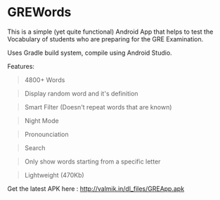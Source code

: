 GREWords
========

This is a simple (yet quite functional) Android App that helps to test the Vocabulary of students who are preparing for the GRE Examination.


Uses Gradle build system, compile using Android Studio.

Features: 

> 4800+ Words

> Display random word and it's definition

> Smart Filter (Doesn't repeat words that are known)

> Night Mode

> Pronounciation

> Search

> Only show words starting from a specific letter

> Lightweight (470Kb)



Get the latest APK here : http://valmik.in/dl_files/GREApp.apk
